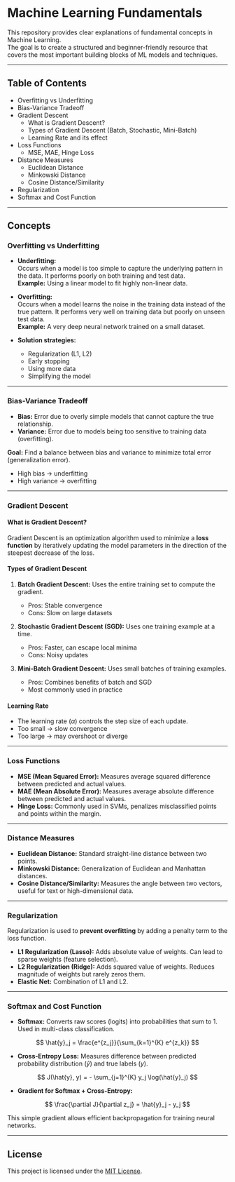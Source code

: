 # Machine Learning Fundamentals

This repository provides clear explanations of fundamental concepts in Machine Learning.  
The goal is to create a structured and beginner-friendly resource that covers the most important building blocks of ML models and techniques.

---

## Table of Contents

- Overfitting vs Underfitting  
- Bias-Variance Tradeoff  
- Gradient Descent  
  - What is Gradient Descent?  
  - Types of Gradient Descent (Batch, Stochastic, Mini-Batch)  
  - Learning Rate and its effect  
- Loss Functions  
  - MSE, MAE, Hinge Loss  
- Distance Measures  
  - Euclidean Distance  
  - Minkowski Distance  
  - Cosine Distance/Similarity  
- Regularization  
- Softmax and Cost Function  

---

## Concepts

### Overfitting vs Underfitting

- **Underfitting:**  
  Occurs when a model is too simple to capture the underlying pattern in the data. It performs poorly on both training and test data.  
  **Example:** Using a linear model to fit highly non-linear data.

- **Overfitting:**  
  Occurs when a model learns the noise in the training data instead of the true pattern. It performs very well on training data but poorly on unseen test data.  
  **Example:** A very deep neural network trained on a small dataset.

- **Solution strategies:**  
  - Regularization (L1, L2)  
  - Early stopping  
  - Using more data  
  - Simplifying the model  

---

### Bias-Variance Tradeoff

- **Bias:** Error due to overly simple models that cannot capture the true relationship.  
- **Variance:** Error due to models being too sensitive to training data (overfitting).  

**Goal:** Find a balance between bias and variance to minimize total error (generalization error).  
- High bias → underfitting  
- High variance → overfitting  

---

### Gradient Descent

#### What is Gradient Descent?

Gradient Descent is an optimization algorithm used to minimize a **loss function** by iteratively updating the model parameters in the direction of the steepest decrease of the loss.

#### Types of Gradient Descent

1. **Batch Gradient Descent:** Uses the entire training set to compute the gradient.  
   - Pros: Stable convergence  
   - Cons: Slow on large datasets

2. **Stochastic Gradient Descent (SGD):** Uses one training example at a time.  
   - Pros: Faster, can escape local minima  
   - Cons: Noisy updates

3. **Mini-Batch Gradient Descent:** Uses small batches of training examples.  
   - Pros: Combines benefits of batch and SGD  
   - Most commonly used in practice  

#### Learning Rate

- The learning rate ($\alpha$) controls the step size of each update.  
- Too small → slow convergence  
- Too large → may overshoot or diverge  

---

### Loss Functions

- **MSE (Mean Squared Error):** Measures average squared difference between predicted and actual values.  
- **MAE (Mean Absolute Error):** Measures average absolute difference between predicted and actual values.  
- **Hinge Loss:** Commonly used in SVMs, penalizes misclassified points and points within the margin.  

---

### Distance Measures

- **Euclidean Distance:** Standard straight-line distance between two points.  
- **Minkowski Distance:** Generalization of Euclidean and Manhattan distances.  
- **Cosine Distance/Similarity:** Measures the angle between two vectors, useful for text or high-dimensional data.  

---

### Regularization

Regularization is used to **prevent overfitting** by adding a penalty term to the loss function.

- **L1 Regularization (Lasso):** Adds absolute value of weights. Can lead to sparse weights (feature selection).  
- **L2 Regularization (Ridge):** Adds squared value of weights. Reduces magnitude of weights but rarely zeros them.  
- **Elastic Net:** Combination of L1 and L2.  

---

### Softmax and Cost Function

- **Softmax:** Converts raw scores (logits) into probabilities that sum to 1. Used in multi-class classification.  

$$
\hat{y}_j = \frac{e^{z_j}}{\sum_{k=1}^{K} e^{z_k}}
$$

- **Cross-Entropy Loss:** Measures difference between predicted probability distribution ($\hat{y}$) and true labels ($y$).  

$$
J(\hat{y}, y) = - \sum_{j=1}^{K} y_j \log(\hat{y}_j)
$$

- **Gradient for Softmax + Cross-Entropy:**  

$$
\frac{\partial J}{\partial z_j} = \hat{y}_j - y_j
$$

This simple gradient allows efficient backpropagation for training neural networks.

---

##  License
This project is licensed under the [MIT License](LICENSE).  
